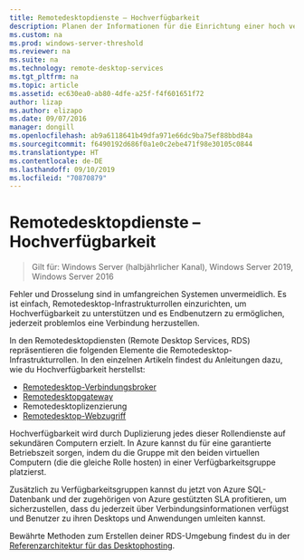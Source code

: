 ```yaml
---
title: Remotedesktopdienste – Hochverfügbarkeit
description: Planen der Informationen für die Einrichtung einer hoch verfügbaren RDS-Bereitstellung.
ms.custom: na
ms.prod: windows-server-threshold
ms.reviewer: na
ms.suite: na
ms.technology: remote-desktop-services
ms.tgt_pltfrm: na
ms.topic: article
ms.assetid: ec630ea0-ab80-4dfe-a25f-f4f601651f72
author: lizap
ms.author: elizapo
ms.date: 09/07/2016
manager: dongill
ms.openlocfilehash: ab9a6118641b49dfa971e66dc9ba75ef88bbd84a
ms.sourcegitcommit: f6490192d686f0a1e0c2ebe471f98e30105c0844
ms.translationtype: HT
ms.contentlocale: de-DE
ms.lasthandoff: 09/10/2019
ms.locfileid: "70870879"
---
```

# <a name="remote-desktop-services---high-availability"></a>Remotedesktopdienste – Hochverfügbarkeit

>Gilt für: Windows Server (halbjährlicher Kanal), Windows Server 2019, Windows Server 2016

Fehler und Drosselung sind in umfangreichen Systemen unvermeidlich. Es ist einfach, Remotedesktop-Infrastrukturrollen einzurichten, um Hochverfügbarkeit zu unterstützen und es Endbenutzern zu ermöglichen, jederzeit problemlos eine Verbindung herzustellen.

In den Remotedesktopdiensten (Remote Desktop Services, RDS) repräsentieren die folgenden Elemente die Remotedesktop-Infrastrukturrollen. In den einzelnen Artikeln findest du Anleitungen dazu, wie du Hochverfügbarkeit herstellst:
- [Remotedesktop-Verbindungsbroker](Deploy-a-Remote-Desktop-Connection-Broker-cluster.md)
- [Remotedesktopgateway](Deploy-a-RD-Web-Access-and-Gateway-farm.md)
- Remotedesktoplizenzierung
- [Remotedesktop-Webzugriff](Deploy-a-RD-Web-Access-and-Gateway-farm.md)

Hochverfügbarkeit wird durch Duplizierung jedes dieser Rollendienste auf sekundären Computern erzielt. In Azure kannst du für eine garantierte Betriebszeit sorgen, indem du die Gruppe mit den beiden virtuellen Computern (die die gleiche Rolle hosten) in einer Verfügbarkeitsgruppe platzierst.

Zusätzlich zu Verfügbarkeitsgruppen kannst du jetzt von Azure SQL-Datenbank und der zugehörigen von Azure gestützten SLA profitieren, um sicherzustellen, dass du jederzeit über Verbindungsinformationen verfügst und Benutzer zu ihren Desktops und Anwendungen umleiten kannst.

Bewährte Methoden zum Erstellen deiner RDS-Umgebung findest du in der [Referenzarchitektur für das Desktophosting](desktop-hosting-reference-architecture.md).